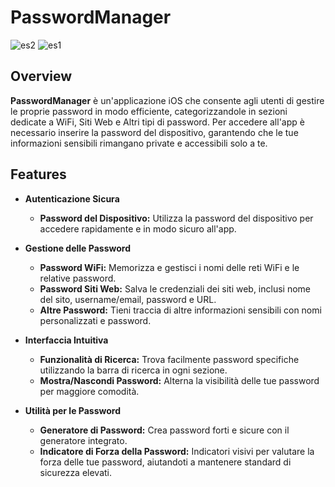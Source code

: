 # PasswordManager


![es2](https://github.com/user-attachments/assets/5814f554-2daf-4d35-970a-b549c146b18b)
![es1](https://github.com/user-attachments/assets/9930709b-b1f6-4bd5-a9d7-311dff0f5fed)


## Overview

**PasswordManager** è un'applicazione iOS che consente agli utenti di gestire le proprie password in modo efficiente, categorizzandole in sezioni dedicate a WiFi, Siti Web e Altri tipi di password. Per accedere all'app è necessario inserire la password del dispositivo, garantendo che le tue informazioni sensibili rimangano private e accessibili solo a te.

## Features

- **Autenticazione Sicura**
  - **Password del Dispositivo:** Utilizza la password del dispositivo per accedere rapidamente e in modo sicuro all'app.

- **Gestione delle Password**
  - **Password WiFi:** Memorizza e gestisci i nomi delle reti WiFi e le relative password.
  - **Password Siti Web:** Salva le credenziali dei siti web, inclusi nome del sito, username/email, password e URL.
  - **Altre Password:** Tieni traccia di altre informazioni sensibili con nomi personalizzati e password.

- **Interfaccia Intuitiva**
  - **Funzionalità di Ricerca:** Trova facilmente password specifiche utilizzando la barra di ricerca in ogni sezione.
  - **Mostra/Nascondi Password:** Alterna la visibilità delle tue password per maggiore comodità.

- **Utilità per le Password**
  - **Generatore di Password:** Crea password forti e sicure con il generatore integrato.
  - **Indicatore di Forza della Password:** Indicatori visivi per valutare la forza delle tue password, aiutandoti a mantenere standard di sicurezza elevati.
